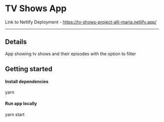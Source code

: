 # TV Shows App

Link to Netlify Deployment - https://tv-shows-project-alli-maria.netlify.app/

<hr />

## Details

App showing tv shows and their episodes with the option to filter

## Getting started

#### Install dependencies

yarn


#### Run app locally

yarn start